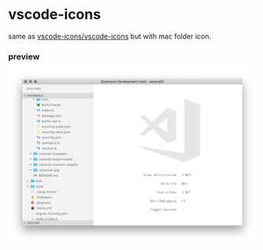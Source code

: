 # vscode-icons

same as [vscode-icons/vscode-icons](https://github.com/vscode-icons/vscode-icons) but with mac folder icon.

### preview

![](https://raw.githubusercontent.com/wayou/vscode-icons/master/images/preview.png)

